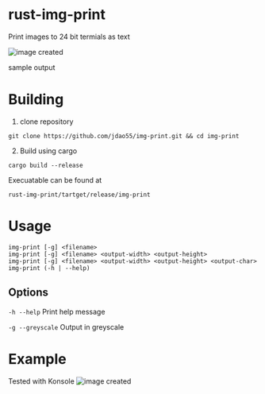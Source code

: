 # rust-img-print
Print images to 24 bit termials as text
 
![image created](sample_ouput.png?raw=true "") 
 
sample output

# Building
1. clone repository 
```
git clone https://github.com/jdao55/img-print.git && cd img-print
```
2. Build using cargo
```
cargo build --release
```
Execuatable can be found at 
```
rust-img-print/tartget/release/img-print
```
# Usage 
```
img-print [-g] <filename>
img-print [-g] <filename> <output-width> <output-height>
img-print [-g] <filename> <output-width> <output-height> <output-char>
img-print (-h | --help)
```

## Options
```-h --help```          Print help message 
 
```-g --greyscale```   Output in greyscale
# Example
Tested with Konsole
![image created](2b_sample_output.png?raw=true "") 
 
